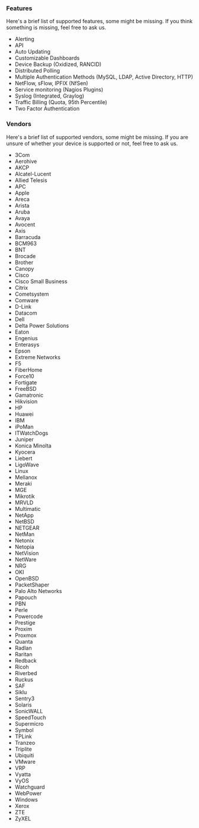 ### Features

Here's a brief list of supported features, some might be missing.
If you think something is missing, feel free to ask us.

* Alerting
* API
* Auto Updating
* Customizable Dashboards
* Device Backup (Oxidized, RANCID)
* Distributed Polling
* Multiple Authentication Methods (MySQL, LDAP, Active Directory, HTTP)
* NetFlow, sFlow, IPFIX (NfSen)
* Service monitoring (Nagios Plugins)
* Syslog (Integrated, Graylog)
* Traffic Billing (Quota, 95th Percentile)
* Two Factor Authentication

### Vendors
Here's a brief list of supported vendors, some might be missing.
If you are unsure of whether your device is supported or not, feel free to ask us.

* 3Com
* Aerohive
* AKCP
* Alcatel-Lucent
* Allied Telesis
* APC
* Apple
* Areca
* Arista
* Aruba
* Avaya
* Avocent
* Axis
* Barracuda
* BCM963
* BNT
* Brocade
* Brother
* Canopy
* Cisco
* Cisco Small Business
* Citrix
* Cometsystem
* Comware
* D-Link
* Datacom
* Dell
* Delta Power Solutions
* Eaton
* Engenius
* Enterasys
* Epson
* Extreme Networks
* F5
* FiberHome
* Force10
* Fortigate
* FreeBSD
* Gamatronic
* Hikvision
* HP
* Huawei
* IBM
* iPoMan
* ITWatchDogs
* Juniper
* Konica Minolta
* Kyocera
* Liebert
* LigoWave
* Linux
* Mellanox
* Meraki
* MGE
* Mikrotik
* MRVLD
* Multimatic
* NetApp
* NetBSD
* NETGEAR
* NetMan
* Netonix
* Netopia
* NetVision
* NetWare
* NRG
* OKI
* OpenBSD
* PacketShaper
* Palo Alto Networks
* Papouch
* PBN
* Perle
* Powercode
* Prestige
* Proxim
* Proxmox
* Quanta
* Radlan
* Raritan
* Redback
* Ricoh
* Riverbed
* Ruckus
* SAF
* Siklu
* Sentry3
* Solaris
* SonicWALL
* SpeedTouch
* Supermicro
* Symbol
* TPLink
* Tranzeo
* Triplite
* Ubiquiti
* VMware
* VRP
* Vyatta
* VyOS
* Watchguard
* WebPower
* Windows
* Xerox
* ZTE
* ZyXEL
